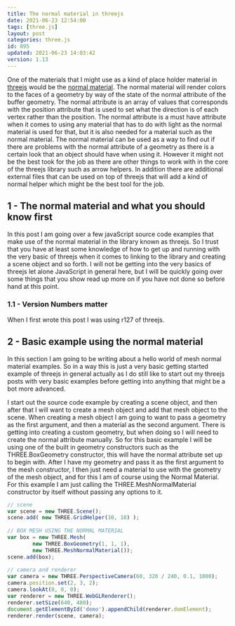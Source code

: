 ```yaml
---
title: The normal material in threejs
date: 2021-06-23 12:54:00
tags: [three.js]
layout: post
categories: three.js
id: 895
updated: 2021-06-23 14:03:42
version: 1.13
---
```


One of the materials that I might use as a kind of place holder material in [threejs](https://threejs.org/docs/#manual/en/introduction/Creating-a-scene) would be the [normal material](https://threejs.org/docs/#api/en/materials/MeshNormalMaterial). The normal material will render colors to the faces of a geometry by way of the state of the normal attribute of the buffer geometry. The normal attribute is an array of values that corresponds with the position attribute that is used to set what the direction is of each vertex rather than the position. The normal attribute is a must have attribute when it comes to using any material that has to do with light as the normal material is used for that, but it is also needed for a material such as the normal material.
The normal material can be used as a way to find out if there are problems with the normal attribute of a geometry as there is a certain look that an object should have when using it. However it might not be the best took for the job as there are other things to work with in the core of the threejs library such as arrow helpers. In addition there are additional external files that can be used on top of threejs that will add a kind of normal helper which might be the best tool for the job.

<!-- more -->

## 1 - The normal material and what you should know first

In this post I am going over a few javaScript source code examples that make use of the normal material in the library known as threejs. So I trust that you have at least some knowledge of how to get up and running with the very basic of threejs when it comes to linking to the library and creating a scene object and so forth. I will not be getting into the very basics of threejs let alone JavaScript in general here, but I will be quickly going over some things that you show read up more on if you have not done so before hand at this point.

### 1.1 - Version Numbers matter

When I first wrote this post I was using r127 of threejs.

## 2 - Basic example using the normal material

In this section I am going to be writing about a hello world of mesh normal material examples. So in a way this is just a very basic getting started example of threejs in general actually as I do still like to start out my threejs posts with very basic examples before getting into anything that might be a bot more advanced.

I start out the source code example by creating a scene object, and then after that I will want to create a mesh object and add that mesh object to the scene. When creating a mesh object I am going to want to pass a geometry as the first argument, and then a material as the second argument. There is getting into creating a custom geometry, but when doing so I will need to create the normal attribute manually. So for this basic example I will be using one of the built in geometry constructors such as the THREE.BoxGeometry constructor, this will have the normal attribute set up to begin with. After I have my geometry and pass it as the first argument to the mesh constructor, I then just need a material to use with the geometry of the mesh object, and for this I am of course using the Normal Material. For this example I am just calling the THREE.MeshNormalMaterial constructor by itself without passing any options to it.

```js
// scene
var scene = new THREE.Scene();
scene.add( new THREE.GridHelper(10, 10) );
 
// BOX MESH USING THE NORMAL MATERIAL
var box = new THREE.Mesh(
        new THREE.BoxGeometry(1, 1, 1),
        new THREE.MeshNormalMaterial());
scene.add(box);
 
// camera and renderer
var camera = new THREE.PerspectiveCamera(60, 320 / 240, 0.1, 1000);
camera.position.set(2, 3, 2);
camera.lookAt(0, 0, 0);
var renderer = new THREE.WebGLRenderer();
renderer.setSize(640, 480);
document.getElementById('demo').appendChild(renderer.domElement);
renderer.render(scene, camera);
```